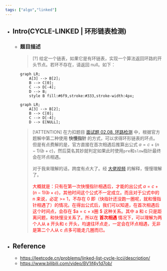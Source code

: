 ```yaml
---
tags: ["algo","linked"]
---
```


* ## Intro(CYCLE-LINKED | 环形链表检测)

    + ### 题目描述

        > [?] 给定一个链表，如果它是有环链表，实现一个算法返回环路的开头节点。若环不存在，请返回 null。如下：

        <!-- panels:start -->
        <!-- div:left-panel-50 -->
        ```mermaid
        graph LR;
            A[3] --> B[2];
            B --> C[0];
            C --> D[-4];
            D --> B;
            style B fill:#6f9,stroke:#333,stroke-width:4px;
        ```
        
        <!-- div:right-panel-50 -->
        ```mermaid
        graph LR;
            A[3] --> B[2];
            B --> C[0];
            C --> D[-4];
            D --> E[NULL];
        ```
        <!-- panels:end -->
        
        > [!ATTENTION] 在力扣题目 [面试题 02.08. 环路检测](https://leetcode.cn/problems/linked-list-cycle-lcci/description/) 中，根据官方题解中第二种使用 **快慢指针** 的方式，可以求得环形链表的环点。
        <br>但是有点费解的是，官方直接在首次相遇后推算出公式 $a=c+(n−1)(b+c)$，然后莫名其妙就判定如果此时使用`pre`和`slow`指针最终会在环点相遇。
        <br><br>对于我来理解的话，跨度有点大了。经 [大佬视频](https://www.bilibili.com/video/BV1if4y1d7ob/) 的解释，慢慢理解了。
        <br><br><span style='color:red'>大概就是：只有在第一次快慢指针相遇后，才能的出公式 $a=c+(n−1)(b+c)$，其他时间这个公式不一定成立。而且对于公式中的 n 来说，必定 >= 1，不存在 0 即（快指针还没跑一圈呢，就和慢指针相遇了）的情况。在得出公式后，我们可以知道，在首次相遇后这个时间点，会存在 $a = c + x圈 $ 这种关系。其中 a 和 c 只是距离问题，和快慢没关系了。所以在 **首次相遇** 情况下，可以理解为两个人从 a 开头和 c 开头，均速往环点走，一定会在环点相遇，无非是第二个人从 c 点多可能走几圈而已。

* ## Reference

    + https://leetcode.cn/problems/linked-list-cycle-lcci/description/
    + https://www.bilibili.com/video/BV1if4y1d7ob/